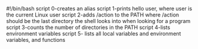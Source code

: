 #!/bin/bash
script 0-creates an alias
script 1-prints hello user, where user is the current Linux user
script 2-adds /action to the PATH where /action should be the last directory the shell looks into when looking for a program
script 3-counts the number of directories in the PATH
script 4-lists environment variables
script 5- lists all local variables and environment variables, and functions

